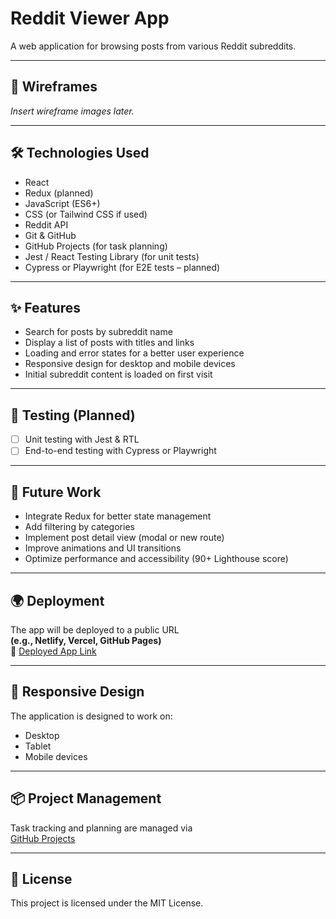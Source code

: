 # Reddit Viewer App

A web application for browsing posts from various Reddit subreddits.

---

## 📐 Wireframes

*Insert wireframe images later.*

---

## 🛠 Technologies Used

- React
- Redux (planned)
- JavaScript (ES6+)
- CSS (or Tailwind CSS if used)
- Reddit API
- Git & GitHub
- GitHub Projects (for task planning)
- Jest / React Testing Library (for unit tests)
- Cypress or Playwright (for E2E tests – planned)

---

## ✨ Features

- Search for posts by subreddit name
- Display a list of posts with titles and links
- Loading and error states for a better user experience
- Responsive design for desktop and mobile devices
- Initial subreddit content is loaded on first visit

---

## 🧪 Testing (Planned)

- [ ] Unit testing with Jest & RTL
- [ ] End-to-end testing with Cypress or Playwright

---

## 🚧 Future Work

- Integrate Redux for better state management
- Add filtering by categories
- Implement post detail view (modal or new route)
- Improve animations and UI transitions
- Optimize performance and accessibility (90+ Lighthouse score)

---

## 🌍 Deployment

The app will be deployed to a public URL  
**(e.g., Netlify, Vercel, GitHub Pages)**  
🔗 [Deployed App Link](https://your-app-url.com)

---

## 📱 Responsive Design

The application is designed to work on:
- Desktop
- Tablet
- Mobile devices

---

## 📦 Project Management

Task tracking and planning are managed via  
[GitHub Projects](https://github.com/users/Namane00426/projects/2)

---

## 📝 License

This project is licensed under the MIT License.
